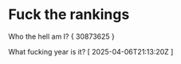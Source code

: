 # Fuck the rankings

Who the hell am I?
{ 30873625 }

What fucking year is it?
[ 2025-04-06T21:13:20Z ]
